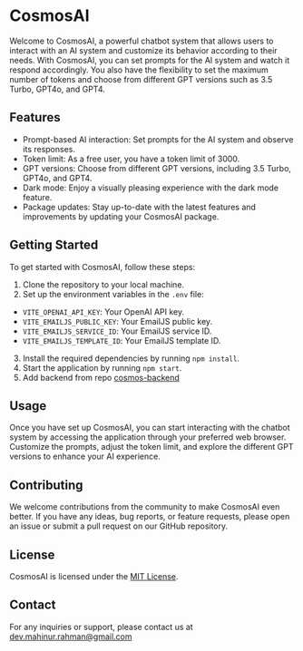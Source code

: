 # CosmosAI

Welcome to CosmosAI, a powerful chatbot system that allows users to interact with an AI system and customize its behavior according to their needs. With CosmosAI, you can set prompts for the AI system and watch it respond accordingly. You also have the flexibility to set the maximum number of tokens and choose from different GPT versions such as 3.5 Turbo, GPT4o, and GPT4.

## Features

- Prompt-based AI interaction: Set prompts for the AI system and observe its responses.
- Token limit: As a free user, you have a token limit of 3000.
- GPT versions: Choose from different GPT versions, including 3.5 Turbo, GPT4o, and GPT4.
- Dark mode: Enjoy a visually pleasing experience with the dark mode feature.
- Package updates: Stay up-to-date with the latest features and improvements by updating your CosmosAI package.

## Getting Started

To get started with CosmosAI, follow these steps:

1. Clone the repository to your local machine.
2. Set up the environment variables in the `.env` file:
  - `VITE_OPENAI_API_KEY`: Your OpenAI API key.
  - `VITE_EMAILJS_PUBLIC_KEY`: Your EmailJS public key.
  - `VITE_EMAILJS_SERVICE_ID`: Your EmailJS service ID.
  - `VITE_EMAILJS_TEMPLATE_ID`: Your EmailJS template ID.
3. Install the required dependencies by running `npm install`.
4. Start the application by running `npm start`.
5. Add backend from repo [cosmos-backend](https://github.com/mahi1212/cosmos-chatbot-server.git)


## Usage

Once you have set up CosmosAI, you can start interacting with the chatbot system by accessing the application through your preferred web browser. Customize the prompts, adjust the token limit, and explore the different GPT versions to enhance your AI experience.

## Contributing

We welcome contributions from the community to make CosmosAI even better. If you have any ideas, bug reports, or feature requests, please open an issue or submit a pull request on our GitHub repository.

## License

CosmosAI is licensed under the [MIT License](LICENSE).

## Contact

For any inquiries or support, please contact us at dev.mahinur.rahman@gmail.com

